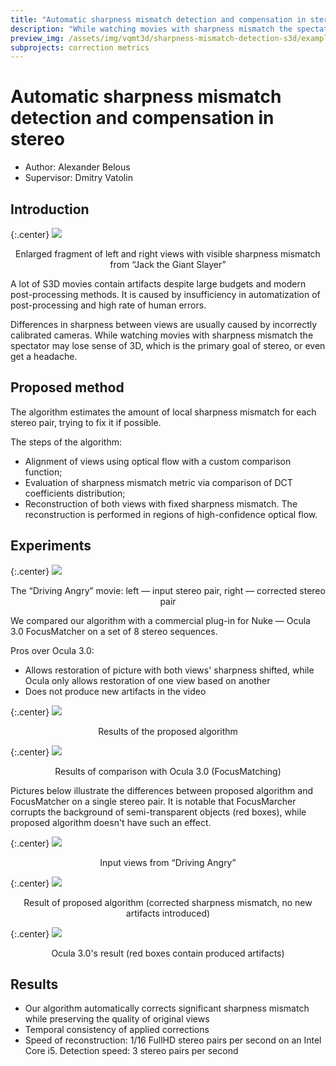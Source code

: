 ```yaml
---
title: "Automatic sharpness mismatch detection and compensation in stereo"
description: "While watching movies with sharpness mismatch the spectator may lose sense of 3D or even get a headache."
preview_img: /assets/img/vqmt3d/sharpness-mismatch-detection-s3d/example_02.gif
subprojects: correction metrics
---
```


# Automatic sharpness mismatch detection and compensation in stereo

- Author: Alexander Belous
- Supervisor: Dmitry Vatolin

## Introduction

{:.center}
![](/assets/img/vqmt3d/sharpness-mismatch-detection-s3d/example04_jack.png)
<div style="text-align: center;">Enlarged fragment of left and right views with visible sharpness mismatch from “Jack the Giant Slayer”</div>

A lot of S3D movies contain artifacts despite large budgets and modern post-processing methods. It is caused by insufficiency in automatization of post-processing and high rate of human errors.

Differences in sharpness between views are usually caused by incorrectly calibrated cameras. While watching movies with sharpness mismatch the spectator may lose sense of 3D, which is the primary goal of stereo, or even get a headache.

## Proposed method
The algorithm estimates the amount of local sharpness mismatch for each stereo pair, trying to fix it if possible.

The steps of the algorithm:
* Alignment of views using optical flow with a custom comparison function;
* Evaluation of sharpness mismatch metric via comparison of DCT coefficients distribution;
* Reconstruction of both views with fixed sharpness mismatch. The reconstruction is performed in regions of high-confidence optical flow.

## Experiments

{:.center}
![](/assets/img/vqmt3d/sharpness-mismatch-detection-s3d/example05_driving.gif)
<div style="text-align: center;">The “Driving Angry” movie: left — input stereo pair, right — corrected stereo pair</div>

We compared our algorithm with a commercial plug-in for Nuke — Ocula 3.0 FocusMatcher on a set of 8 stereo sequences.

Pros over Ocula 3.0:
* Allows restoration of picture with both views' sharpness shifted, while Ocula only allows restoration of one view based on another
* Does not produce new artifacts in the video

{:.center}
![](/assets/img/vqmt3d/sharpness-mismatch-detection-s3d/sharpness_mismatch.png)
<div style="text-align: center;">Results of the proposed algorithm</div>

{:.center}
![](/assets/img/vqmt3d/sharpness-mismatch-detection-s3d/sharpness_mismatch_ocula.png)
<div style="text-align: center;">Results of comparison with Ocula 3.0 (FocusMatching)</div>

Pictures below illustrate the differences between proposed algorithm and FocusMatcher on a single stereo pair. It is notable that FocusMarcher corrupts the background of semi-transparent objects (red boxes), while proposed algorithm doesn't have such an effect.

{:.center}
![](/assets/img/vqmt3d/sharpness-mismatch-detection-s3d/example_01.png)
<div style="text-align: center;">Input views from “Driving Angry”</div>

{:.center}
![](/assets/img/vqmt3d/sharpness-mismatch-detection-s3d/example_02.gif)
<div style="text-align: center;">Result of proposed algorithm (corrected sharpness mismatch, no new artifacts introduced)</div>

{:.center}
![](/assets/img/vqmt3d/sharpness-mismatch-detection-s3d/example_03.gif)
<div style="text-align: center;">Ocula 3.0's result (red boxes contain produced artifacts)</div>

## Results

* Our algorithm automatically corrects significant sharpness mismatch while preserving the quality of original views
* Temporal consistency of applied corrections
* Speed of reconstruction: 1/16 FullHD stereo pairs per second on an Intel Core i5. Detection speed: 3 stereo pairs per second
